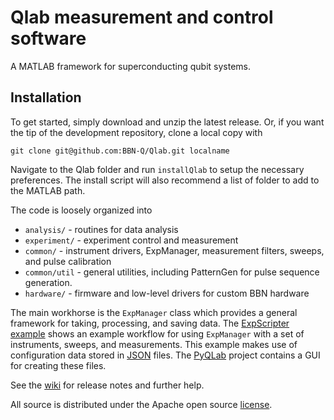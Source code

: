 Qlab measurement and control software
=====================================

A MATLAB framework for superconducting qubit systems.

Installation
------------
To get started, simply download and unzip the latest release. Or, if you want the tip of the development repository, clone a local copy with

	git clone git@github.com:BBN-Q/Qlab.git localname

Navigate to the Qlab folder and run `installQlab` to setup the necessary preferences. The install script will also recommend a list of folder to add to the MATLAB path.

The code is loosely organized into

* `analysis/` - routines for data analysis
* `experiment/` - experiment control and measurement
* `common/` - instrument drivers, ExpManager, measurement filters, sweeps, and pulse calibration
* `common/util` - general utilities, including PatternGen for pulse sequence generation.
* `hardware/` - firmware and low-level drivers for custom BBN hardware

The main workhorse is the `ExpManager` class which provides a general framework for taking, processing, and saving data. The [ExpScripter example][scripter] shows an example workflow for using `ExpManager` with a set of instruments, sweeps, and measurements. This example makes use of configuration data stored in [JSON][] files. The [PyQLab][] project contains a GUI for creating these files.

See the [wiki][] for release notes and further help.

All source is distributed under the Apache open source [license][].

[wiki]: http://github.com/BBN-Q/Qlab/wiki
[Pulse-Generation]: http://github.com/BBN-Q/Qlab/wiki/Pulse-Sequence-Generation
[scripter]: http://github.com/BBN-Q/Qlab/blob/develop/experiments/muWaveDetection/ExpScripter.example.m
[JSON]: http://en.wikipedia.org/wiki/JSON
[PyQLab]: http://github.com/BBN-Q/PyQLab
[license]: http://github.com/BBN-Q/Qlab/blob/master/LICENSE